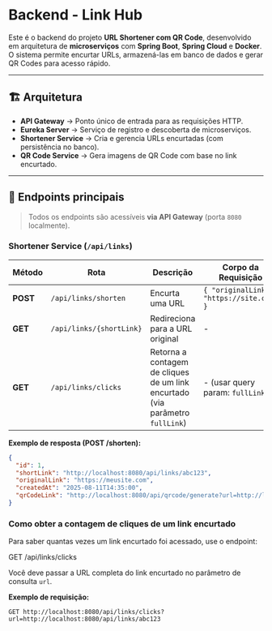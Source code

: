 # Backend - Link Hub

Este é o backend do projeto **URL Shortener com QR Code**, desenvolvido em arquitetura de **microserviços** com **Spring Boot**, **Spring Cloud** e **Docker**.  
O sistema permite encurtar URLs, armazená-las em banco de dados e gerar QR Codes para acesso rápido.

---

## 🏗 Arquitetura

- **API Gateway** → Ponto único de entrada para as requisições HTTP.
- **Eureka Server** → Serviço de registro e descoberta de microserviços.
- **Shortener Service** → Cria e gerencia URLs encurtadas (com persistência no banco).
- **QR Code Service** → Gera imagens de QR Code com base no link encurtado.

---

## 🚪 Endpoints principais

> Todos os endpoints são acessíveis **via API Gateway** (porta `8080` localmente).

### Shortener Service (`/api/links`)

| Método | Rota                  | Descrição                      | Corpo da Requisição                      |
|--------|-----------------------|--------------------------------|------------------------------------------|
| **POST** | `/api/links/shorten`   | Encurta uma URL                 | `{ "originalLink": "https://site.com" }` |
| **GET**  | `/api/links/{shortLink}` | Redireciona para a URL original | -                                        |
| **GET**  | `/api/links/clicks`      | Retorna a contagem de cliques de um link encurtado (via parâmetro `fullLink`) | - (usar query param: `fullLink`) |

**Exemplo de resposta (POST /shorten):**
```json
{
  "id": 1,
  "shortLink": "http://localhost:8080/api/links/abc123",
  "originalLink": "https://meusite.com",
  "createdAt": "2025-08-11T14:35:00",
  "qrCodeLink": "http://localhost:8080/api/qrcode/generate?url=http://localhost:8080/api/links/abc123"
}
```

### Como obter a contagem de cliques de um link encurtado

Para saber quantas vezes um link encurtado foi acessado, use o endpoint:

GET /api/links/clicks

Você deve passar a URL completa do link encurtado no parâmetro de consulta `url`.


**Exemplo de requisição:**

```http
GET http://localhost:8080/api/links/clicks?url=http://localhost:8080/api/links/abc123
```